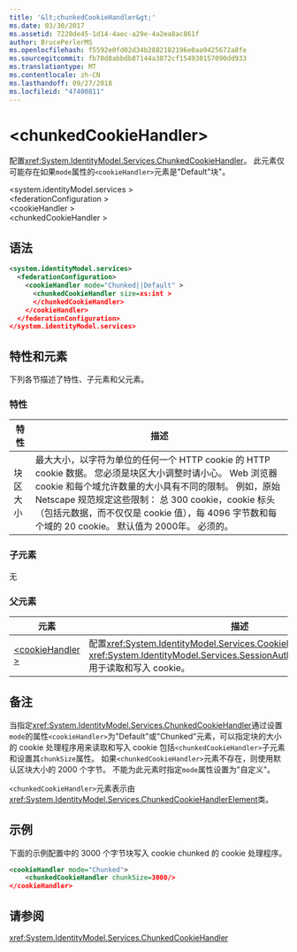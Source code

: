 ```yaml
---
title: '&lt;chunkedCookieHandler&gt;'
ms.date: 03/30/2017
ms.assetid: 7220de45-1d14-4aec-a29e-4a2ea8ac861f
author: BrucePerlerMS
ms.openlocfilehash: f5592e0fd02d34b2882182196e0aa9425672a8fe
ms.sourcegitcommit: fb78d8abbdb87144a3872cf154930157090dd933
ms.translationtype: MT
ms.contentlocale: zh-CN
ms.lasthandoff: 09/27/2018
ms.locfileid: "47400811"
---
```

# <a name="ltchunkedcookiehandlergt"></a>&lt;chunkedCookieHandler&gt;
配置<xref:System.IdentityModel.Services.ChunkedCookieHandler>。 此元素仅可能存在如果`mode`属性的`<cookieHandler>`元素是"Default"块"。  
  
 \<system.identityModel.services >  
\<federationConfiguration >  
\<cookieHandler >  
\<chunkedCookieHandler >  
  
## <a name="syntax"></a>语法  
  
```xml  
<system.identityModel.services>  
  <federationConfiguration>  
    <cookieHandler mode="Chunked||Default" >  
      <chunkedCookieHandler size=xs:int >  
      </chunkedCookieHandler>  
    </cookieHandler>  
  </federationConfiguration>  
</system.identityModel.services>  
```  
  
## <a name="attributes-and-elements"></a>特性和元素  
 下列各节描述了特性、子元素和父元素。  
  
### <a name="attributes"></a>特性  
  
|特性|描述|  
|---------------|-----------------|  
|块区大小|最大大小，以字符为单位的任何一个 HTTP cookie 的 HTTP cookie 数据。 您必须是块区大小调整时请小心。 Web 浏览器 cookie 和每个域允许数量的大小具有不同的限制。 例如，原始 Netscape 规范规定这些限制： 总 300 cookie，cookie 标头 （包括元数据，而不仅仅是 cookie 值），每 4096 字节数和每个域的 20 cookie。 默认值为 2000年。 必须的。|  
  
### <a name="child-elements"></a>子元素  
 无  
  
### <a name="parent-elements"></a>父元素  
  
|元素|描述|  
|-------------|-----------------|  
|[\<cookieHandler >](../../../../../docs/framework/configure-apps/file-schema/windows-identity-foundation/cookiehandler.md)|配置<xref:System.IdentityModel.Services.CookieHandler>的<xref:System.IdentityModel.Services.SessionAuthenticationModule>(SAM) 用于读取和写入 cookie。|  
  
## <a name="remarks"></a>备注  
 当指定<xref:System.IdentityModel.Services.ChunkedCookieHandler>通过设置`mode`的属性`<cookieHandler>`为"Default"或"Chunked"元素，可以指定块的大小的 cookie 处理程序用来读取和写入 cookie 包括`<chunkedCookieHandler>`子元素和设置其`chunkSize`属性。 如果`<chunkedCookieHandler>`元素不存在，则使用默认区块大小的 2000 个字节。 不能为此元素时指定`mode`属性设置为"自定义"。  
  
 `<chunkedCookieHandler>`元素表示由<xref:System.IdentityModel.Services.ChunkedCookieHandlerElement>类。  
  
## <a name="example"></a>示例  
 下面的示例配置中的 3000 个字节块写入 cookie chunked 的 cookie 处理程序。  
  
```xml  
<cookieHandler mode="Chunked">  
    <chunkedCookieHandler chunkSize=3000/>  
</cookieHandler>  
```  
  
## <a name="see-also"></a>请参阅  
 <xref:System.IdentityModel.Services.ChunkedCookieHandler>
